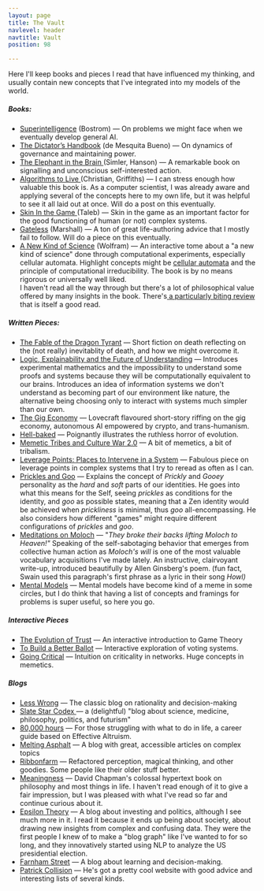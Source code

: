 ```yaml
---
layout: page
title: The Vault
navlevel: header
navtitle: Vault
position: 98

---
```

Here I'll keep books and pieces I read that have influenced my thinking, and usually contain new concepts that I've integrated into my models of the world.

##### Books:

* [Superintelligence](https://www.amazon.com/Superintelligence-Dangers-Strategies-Nick-Bostrom/dp/1501227742) (Bostrom)  — On problems we might face when we eventually develop general AI.
* [The Dictator’s Handbook](https://www.amazon.com/Dictators-Handbook-Behavior-Almost-Politics/dp/1610391845) (de Mesquita Bueno) — On dynamics of governance and maintaining power.
* [The Elephant in the Brain ](https://www.amazon.com/Elephant-Brain-Hidden-Motives-Everyday/dp/0190495995)(Simler, Hanson) — A remarkable book on signalling and unconscious self-interested action.
* [Algorithms to Live ](https://www.amazon.com/Algorithms-Live-Computer-Science-Decisions/dp/1627790365)(Christian, Griffiths) — I can stress enough how valuable this book is. As a computer scientist, I was already aware and applying several of the concepts here to my own life, but it was helpful to see it all laid out at once. Will do a post on this eventually.
* [Skin In the Game ](https://www.amazon.com/Skin-Game-Hidden-Asymmetries-Daily/dp/042528462X)(Taleb) — Skin in the game as an important factor for the good functioning of human (or not) complex systems.
* [Gateless](https://www.amazon.com/Gateless-Sebastian-Marshall-ebook/dp/B00QANG7GM) (Marshall) — A ton of great life-authoring advice that I mostly fail to follow. Will do a piece on this eventually.
* [A New Kind of Science](https://www.wolframscience.com/nks/) (Wolfram) — An interactive tome about a "a new kind of science" done through computational experiments, especially cellular automata. Highlight concepts might be [cellular automata](https://en.wikipedia.org/wiki/Cellular_automaton) and the principle of computational irreducibility. The book is by no means rigorous or universally well liked.  
  I haven't read all the way through but there's a lot of philosophical value offered by many insights in the book. There's[ a particularly biting review](http://bactra.org/reviews/wolfram/) that is itself a good read.

##### Written Pieces:

* [The Fable of the Dragon Tyrant](https://nickbostrom.com/fable/dragon.html) — Short fiction on death reflecting on the (not really) inevitablity of death, and how we might overcome it.
* [Logic, Explainability and the Future of Understanding](https://blog.stephenwolfram.com/2018/11/logic-explainability-and-the-future-of-understanding/) — Introduces experimental mathematics and the impossibility to understand some proofs and systems because they will be computationally equivalent to our brains. Introduces an idea of information systems we don't understand as becoming part of our environment like nature, the alternative being choosing only to interact with systems much simpler than our own.
* [The Gig Economy](https://zerohplovecraft.wordpress.com/2018/05/11/the-gig-economy-2/) — Lovecraft flavoured short-story riffing on the gig economy, autonomous AI empowered by crypto, and trans-humanism.
* [Hell-baked](http://www.xenosystems.net/hell-baked/) — Poignantly illustrates the ruthless horror of evolution.
* [Memetic Tribes and Culture War 2.0](https://medium.com/intellectual-explorers-club/memetic-tribes-and-culture-war-2-0-14705c43f6bb) — A bit of memetics, a bit of tribalism.
* [Leverage Points: Places to Intervene in a System](http://donellameadows.org/archives/leverage-points-places-to-intervene-in-a-system/) — Fabulous piece on leverage points in complex systems that I try to reread as often as I can.
* [Prickles and Goo](https://meltingasphalt.com/prickles-and-goo/) — Explains the concept of _Prickly_ and _Gooey_ personality as the _hard_ and _soft_ parts of our identities. He goes into what this means for the Self, seeing _prickles_ as conditions for the identity, and _goo_ as possible states, meaning that a Zen identity would be achieved when _prickliness_ is minimal, thus _goo_ all-encompassing. He also considers how different "games" might require different configurations of _prickles_ and _goo_.
* [Meditations on Moloch](https://slatestarcodex.com/2014/07/30/meditations-on-moloch/) — "_They broke their backs lifting Moloch to Heaven!"_ Speaking of the self-sabotaging behavior that emerges from collective human action as _Moloch's will_ is one of the most valuable vocabulary acquisitions I've made lately. An instructive, clairvoyant write-up, introduced beautifully by Allen Ginsberg's poem. (fun fact, Swain used this paragraph's first phrase as a lyric in their song _Howl)_
* [Mental Models](https://fs.blog/mental-models/) — Mental models have become kind of a meme in some circles, but I do think that having a list of concepts and framings for problems is super useful, so here you go.

##### Interactive Pieces

* [The Evolution of Trust](https://ncase.me/trust/) — An interactive introduction to Game Theory
* [To Build a Better Ballot](https://ncase.me/ballot/) — Interactive exploration of voting systems.
* [Going Critical](https://meltingasphalt.com/interactive/going-critical/) — Intuition on criticality in networks. Huge concepts in memetics.

##### Blogs

* [Less Wrong](https://www.lesswrong.com/about) — The classic blog on rationality and decision-making
* [Slate Star Codex ](https://slatestarcodex.com)— a (delightful) "blog about science, medicine, philosophy, politics, and futurism"
* [80,000 hours](https://80000hours.org/blog/) — For those struggling with what to do in life, a career guide based on Effective Altruism.
* [Melting Asphalt](https://meltingasphalt.com/) — A blog with great, accessible articles on complex topics
* [Ribbonfarm](https://www.ribbonfarm.com) — Refactored perception, magical thinking, and other goodies. Some people like their older stuff better.
* [Meaningness](https://meaningness.com/) — David Chapman's colossal hypertext book on philosophy and most things in life. I haven't read enough of it to give a fair impression, but I was pleased with what I've read so far and continue curious about it. 
* [Epsilon Theory](https://www.epsilontheory.com) — A blog about investing and politics, although I see much more in it. I read it because it ends up being about society, about drawing new insights from complex and confusing data. They were the first people I knew of to make a "blog graph" like I've wanted to for so long, and they innovatively started using NLP to analyze the US presidential election.
* [Farnham Street](https://fs.blog) — A blog about learning and decision-making.
* [Patrick Collision](https://patrickcollison.com/advice) — He's got a pretty cool website with good advice and interesting lists of several kinds. 